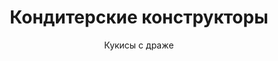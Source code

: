---
#site_title: Продукт # Заголовок страницы (вкладка в браузере)
uniclass: product-2 # Это трогать не нужно

#------ Карточка товара ------
title: Кондитерские конструкторы # Заголовок, который будет везде отображаться
tumbnail: /assets/images/products/tumb-product-2.png # Изображение для карточки товара

#------ Отдельная страница товара - 1 экран ------
title_section: Кондитерские конструкторы # Название продукта на странице
subtitle: Кукисы с дражe # Подзаголовок
describe: Наборы для приготовления вкусных сладостей. Ваш ребенок будет в восторге от проведенного времени и полученных изделий. # Описание под заголовком
size_upakovki: 187x137x35 мм # Размер упаковки
count_in: 12 шт # Кол-во в гофрокоробе
size_gofro: 390х235х150 мм # Размер гофрокороба

#------ Преимущества - 2 экран ------
# Одна карточка состоит из двух полей - img и text. Оба поля нужно заполнять, чтобы они отобазились на странице
advantages:
    - img: /assets/images/icons/cook.svg
      text: Набор содержит все необходимое для приготовления
    - img: /assets/images/icons/person.svg
      text: Идеально для совместного проведения времени с ребенком  
    - img: /assets/images/icons/like.svg
      text: Хорошее настроение обеспечено

#------ Продукция бренда - 3 экран ------
brands_products:
    - img: /assets/images/products/product-2/brands/item-1.png
      img_slider: /assets/images/products/product-2/for-slider/item-1.png
      subtitle: Вафельные рожки # Подзаголовок
      describe: Наборы для приготовления вкусных сладостей. Ваш ребенок будет в восторге от проведенного времени и полученных изделий. # Описание под заголовком
      size_upakovki: 187x137x35 мм # Размер упаковки
      count_in: 12 шт # Кол-во в гофрокоробе
      size_gofro: 395x240x150 мм # Размер гофрокороба
    - img: /assets/images/products/product-2/brands/item-3.png
      is_first_slide: true
    - img: /assets/images/products/product-2/brands/item-5.png
      img_slider: /assets/images/products/product-2/for-slider/item-5.png
      subtitle: Шоколадные грибочки # Подзаголовок
      describe: Наборы для приготовления вкусных сладостей. Ваш ребенок будет в восторге от проведенного времени и полученных изделий. # Описание под заголовком
      size_upakovki: 187x137x35 мм # Размер упаковки
      count_in: 12 шт # Кол-во в гофрокоробе
      size_gofro: 390х235х150 мм # Размер гофрокороба
    - img: /assets/images/products/product-2/brands/item-7.png
      img_slider: /assets/images/products/product-2/for-slider/item-7.png
      subtitle: Кейк попсы # Подзаголовок
      describe: Наборы для приготовления вкусных сладостей. Ваш ребенок будет в восторге от проведенного времени и полученных изделий. # Описание под заголовком
      size_upakovki: 187x137x35 мм # Размер упаковки
      count_in: 12 шт # Кол-во в гофрокоробе
      size_gofro: 390х235х150 мм # Размер гофрокороба
    - img: /assets/images/products/product-2/brands/item-8.png
      img_slider: /assets/images/products/product-2/for-slider/item-8.png
      subtitle: Мармеладные кристаллы # Подзаголовок
      describe: Наборы для приготовления вкусных сладостей. Ваш ребенок будет в восторге от проведенного времени и полученных изделий. # Описание под заголовком
      size_upakovki: 187x137x35 мм # Размер упаковки
      count_in: 12 шт # Кол-во в гофрокоробе
      size_gofro: 390х235х150 мм # Размер гофрокороба
    - img: /assets/images/products/product-2/brands/item-9.png
      img_slider: /assets/images/products/product-2/for-slider/item-9.png
      subtitle: Меренги эскимо # Подзаголовок
      describe: Наборы для приготовления вкусных сладостей. Ваш ребенок будет в восторге от проведенного времени и полученных изделий. # Описание под заголовком
      size_upakovki: 187x137x35 мм # Размер упаковки
      count_in: 12 шт # Кол-во в гофрокоробе
      size_gofro: 390х235х150 мм # Размер гофрокороба
    - img: /assets/images/products/product-2/brands/item-10.png
      img_slider: /assets/images/products/product-2/for-slider/item-10.png
      subtitle: Шоколадные леденцы # Подзаголовок
      describe: Наборы для приготовления вкусных сладостей. Ваш ребенок будет в восторге от проведенного времени и полученных изделий. # Описание под заголовком
      size_upakovki: 187x137x35 мм # Размер упаковки
      count_in: 12 шт # Кол-во в гофрокоробе
      size_gofro: 390х235х150 мм # Размер гофрокороба
---